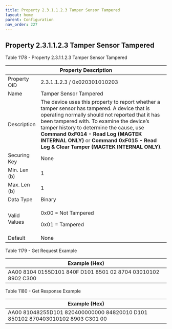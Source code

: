 ```yaml
---
title: Property 2.3.1.1.2.3 Tamper Sensor Tampered
layout: home
parent: Configuration
nav_order: 227
---
```


## Property 2.3.1.1.2.3 Tamper Sensor Tampered

Table 1178 - Property 2.3.1.1.2.3 Tamper Sensor Tampered

<table>
<colgroup>
<col style="width: 14%" />
<col style="width: 85%" />
</colgroup>
<thead>
<tr>
<th colspan="2">Property Description</th>
</tr>
</thead>
<tbody>
<tr>
<td>Property OID</td>
<td>2.3.1.1.2.3 / 0x020301010203</td>
</tr>
<tr>
<td>Name</td>
<td>Tamper Sensor Tampered</td>
</tr>
<tr>
<td>Description</td>
<td>The device uses this property to report whether a tamper sensor has
tampered. A device that is operating normally should not reported that
it has been tampered with. To examine the device’s tamper history to
determine the cause, use <strong>Command 0xF014 - Read Log (MAGTEK
INTERNAL ONLY)</strong> or <strong>Command 0xF015 - Read Log &amp; Clear
Tamper (MAGTEK INTERNAL ONLY)</strong>.</td>
</tr>
<tr>
<td>Securing Key</td>
<td>None</td>
</tr>
<tr>
<td>Min. Len (b)</td>
<td>1</td>
</tr>
<tr>
<td>Max. Len (b)</td>
<td>1</td>
</tr>
<tr>
<td>Data Type</td>
<td>Binary</td>
</tr>
<tr>
<td>Valid Values</td>
<td><p>0x00 = Not Tampered</p>
<p>0x01 = Tampered</p></td>
</tr>
<tr>
<td>Default</td>
<td>None</td>
</tr>
</tbody>
</table>

Table 1179 - Get Request Example

| Example (Hex)                                                |
|--------------------------------------------------------------|
| AA00 8104 0155D101 840F D101 8501 02 8704 03010102 8902 C300 |

Table 1180 - Get Response Example

| Example (Hex) |
|----|
| AA00 81048255D101 820400000000 84820010 D101 850102 870403010102 8903 C301 00 |

##